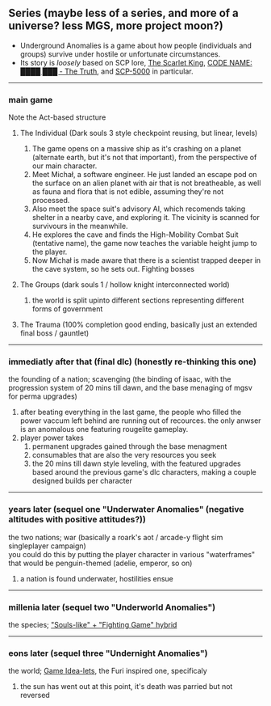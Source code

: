## Series (maybe less of a series, and more of a universe? less MGS, more project moon?)

- Underground Anomalies is a game about how people (individuals and groups) survive under hostile or unfortunate circumstances.
- Its story is *loosely* based on SCP lore, [The Scarlet King](https://scp-wiki.wikidot.com/scp-231), [CODE NAME: ████ ███ - The Truth](https://scp-wiki.wikidot.com/code-name-the-truth), and [SCP-5000](https://scp-wiki.wikidot.com/scp-5000) in particular.

* * *

### main game

Note the Act-based structure

1.  The Individual (Dark souls 3 style checkpoint reusing, but linear, levels)
    
    1.  The game opens on a massive ship as it's crashing on a planet (alternate earth, but it's not that important), from the perspective of our main character.
    2.  Meet Michał, a software engineer. He just landed an escape pod on the surface on an alien planet with air that is not breatheable, as well as fauna and flora that is not edible, assuming they're not processed.
    3.  Also meet the space suit's advisory AI, which recomends taking shelter in a nearby cave, and exploring it. The vicinity is scanned for survivours in the meanwhile.
    4.  He explores the cave and finds the High-Mobility Combat Suit (tentative name), the game now teaches the variable height jump to the player.
    5.  Now Michał is made aware that there is a scientist trapped deeper in the cave system, so he sets out. Fighting bosses
2.  The Groups (dark souls 1 / hollow knight interconnected world)
    
    1.  the world is split upinto different sections representing different forms of government
3.  The Trauma (100% completion good ending, basically just an extended final boss / gauntlet)
    

* * *

### immediatly after that (final dlc) (honestly re-thinking this one)

the founding of a nation; scavenging (the binding of isaac, with the progression system of 20 mins till dawn, and the base menaging of mgsv for perma upgrades)

1.  after beating everything in the last game, the people who filled the power vaccum left behind are running out of recources. the only anwser is an anomalous one featuring rougelite gameplay.
2.  player power takes
    1.  permanent upgrades gained through the base menagment
    2.  consumables that are also the very resources you seek
    3.  the 20 mins till dawn style leveling, with the featured upgrades based around the previous game's dlc characters, making a couple designed builds per character

* * *

### years later (sequel one "Underwater Anomalies" (negative altitudes with positive attitudes?))

the two nations; war (basically a roark's aot / arcade-y flight sim singleplayer campaign)  
you could do this by putting the player character in various "waterframes" that would be penguin-themed (adelie, emperor, so on)

1.  a nation is found underwater, hostilities ensue

* * *

### millenia later (sequel two "Underworld Anomalies")

the species; ["Souls-like" + "Fighting Game" hybrid](../../../undefined)

* * *

### eons later (sequel three "Undernight Anomalies")

the world; [Game Idea-lets](../../../undefined), the Furi inspired one, specificaly

1.  the sun has went out at this point, it's death was parried but not reversed